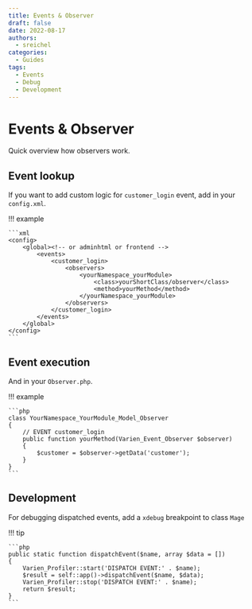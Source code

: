 ```yaml
---
title: Events & Observer
draft: false
date: 2022-08-17
authors:
  - sreichel
categories:
  - Guides
tags:
  - Events
  - Debug
  - Development
---
```


# Events & Observer

Quick overview how observers work.

<!-- more -->

## Event lookup

If you want to add custom logic for `customer_login` event, add in your `config.xml`.

!!! example

    ```xml
    <config>
        <global><!-- or adminhtml or frontend -->
            <events>
                <customer_login>
                    <observers>
                        <yourNamespace_yourModule>
                            <class>yourShortClass/observer</class>
                            <method>yourMethod</method>
                        </yourNamespace_yourModule>
                    </observers>
                </customer_login>
            </events>
        </global>
    </config>
    ```

## Event execution

And in your `Observer.php`.

!!! example

    ```php
    class YourNamespace_YourModule_Model_Observer
    {
        // EVENT customer_login
        public function yourMethod(Varien_Event_Observer $observer)
        {
            $customer = $observer->getData('customer');
        }
    }
    ```

## Development

For debugging dispatched events, add a `xdebug` breakpoint to class `Mage`

!!! tip

    ```php
    public static function dispatchEvent($name, array $data = [])
    {
        Varien_Profiler::start('DISPATCH EVENT:' . $name);
        $result = self::app()->dispatchEvent($name, $data);
        Varien_Profiler::stop('DISPATCH EVENT:' . $name);
        return $result;
    }
    ```
